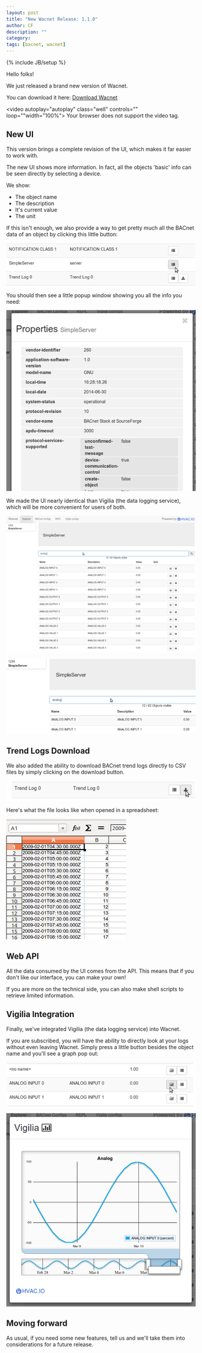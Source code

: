 ```yaml
---
layout: post
title: "New Wacnet Release: 1.1.0"
author: CF
description: ""
category: 
tags: [bacnet, wacnet]
---
```

{% include JB/setup %}

Hello folks!

We just released a brand new version of Wacnet.

You can download it here:
[Download Wacnet](https://hvac.io/docs/wacnet)


<video autoplay="autoplay" class="well" controls="" loop=""width="100%"> <source src="/videos/wacnet-1.1.0.webm" type="video/webm"> <source src="/videos/wacnet-1.1.0.ogv" type="video/ogg"> <source src="/videos/wacnet-1.1.0.mp4" type="video/mp4">Your browser does not support the video tag.</video>
	

## New UI

This version brings a complete revision of the UI, which makes it far
easier to work with.

The new UI shows more information. In fact, all the objects 'basic'
info can be seen directly by selecting a device.

We show:
- The object name
- The description
- It's current value
- The unit

If this isn't enough, we also provide a way to get pretty much all the
BACnet data of an object by clicking this little button:

![Details button](/images/wacnet-1.1.0-release-details-btn.png "Details button")

You should then see a little popup window showing you all the info you
need:

![Details popup](/images/wacnet-1.1.0-release-details-btn2.png "Details popup")



We made the UI nearly identical than Vigilia (the data
logging service), which will be more convenient for users of both.

![Wacnet UI](/images/wacnet-1.1.0-preview1.png "Wacnet UI")

![Wacnet Filtering Box](/images/wacnet-1.1.0-preview2.png "Wacnet Filtering Box")


## Trend Logs Download

We also added the ability to download BACnet trend logs directly to
CSV files by simply clicking on the download button.

![Download Trend Logs](/images/wacnet-1.1.0-preview3.png "Download Trend Logs")

Here's what the file looks like when opened in a spreadsheet:

![Trend Logs Into CSV](/images/wacnet-1.1.0-preview4.png "Trend Logs Into CSV")


## Web API

All the data consumed by the UI comes from the API. This means that
if you don't like our interface, you can make your own!

If you are more on the technical side, you can also make shell scripts
to retrieve limited information.



## Vigilia Integration

Finally, we've integrated Vigilia (the data logging service)
into Wacnet.

If you are subscribed, you will have the ability to directly
look at your logs without even leaving Wacnet. Simply press a little
button besides the object name and you'll see a graph pop out:

![Vigilia button](/images/wacnet-1.1.0-release-vigilia-btn1.png "Vigilia button")

![Vigilia button](/images/wacnet-1.1.0-release-vigilia-btn2.png "Vigilia button")


## Moving forward

As usual, if you need some new features, tell us and we'll take them
into considerations for a future release.
